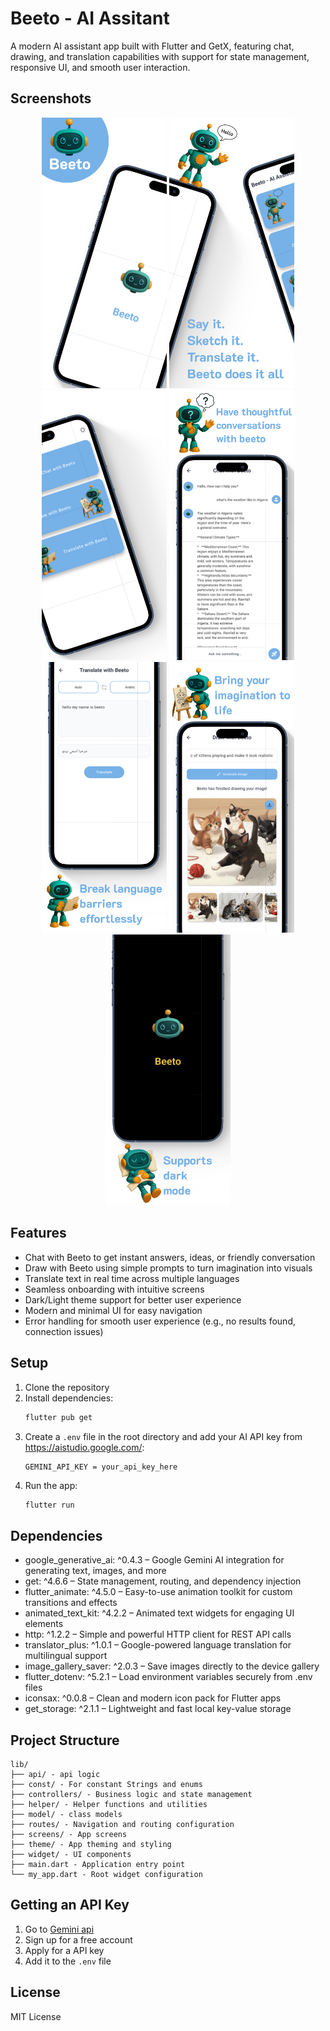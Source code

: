 # Beeto - AI Assitant

A modern AI assistant app built with Flutter and GetX, featuring chat, drawing, and translation capabilities with support for state management, responsive UI, and smooth user interaction.

## Screenshots

<div align="center">
  <img src="assets/screenshots/Preview.png" width="200" alt="Splash Screen"/>
  <img src="assets/screenshots/Preview-1.png" width="200" alt="Splash Screen"/>
  <img src="assets/screenshots/Preview-2.png" width="200" alt="Home Details"/>
  <img src="assets/screenshots/Preview-3.png" width="200" alt="Chat Screen"/>
  <img src="assets/screenshots/Preview-6.png" width="200" alt="Translation Screen"/>
  <img src="assets/screenshots/Preview-4.png" width="200" alt="Image Generation screen"/>
  <img src="assets/screenshots/Preview-5.png" width="200" alt="Dark Mode Screen"/>
</div>

## Features

- Chat with Beeto to get instant answers, ideas, or friendly conversation
- Draw with Beeto using simple prompts to turn imagination into visuals
- Translate text in real time across multiple languages
- Seamless onboarding with intuitive screens
- Dark/Light theme support for better user experience
- Modern and minimal UI for easy navigation 
- Error handling for smooth user experience (e.g., no results found, connection issues)

## Setup

1. Clone the repository
2. Install dependencies:
   ```bash
   flutter pub get
   ```
3. Create a `.env` file in the root directory and add your AI API key from https://aistudio.google.com/:
   ```
   GEMINI_API_KEY = your_api_key_here
   ```
4. Run the app:
   ```bash
   flutter run
   ```

## Dependencies

- google_generative_ai: ^0.4.3 – Google Gemini AI integration for generating text, images, and more
- get: ^4.6.6 – State management, routing, and dependency injection
- flutter_animate: ^4.5.0 – Easy-to-use animation toolkit for custom transitions and effects
- animated_text_kit: ^4.2.2 – Animated text widgets for engaging UI elements
- http: ^1.2.2 – Simple and powerful HTTP client for REST API calls
- translator_plus: ^1.0.1 – Google-powered language translation for multilingual support
- image_gallery_saver: ^2.0.3 – Save images directly to the device gallery
- flutter_dotenv: ^5.2.1 – Load environment variables securely from .env files
- iconsax: ^0.0.8 – Clean and modern icon pack for Flutter apps
- get_storage: ^2.1.1 – Lightweight and fast local key-value storage


## Project Structure

```
lib/
├── api/ - api logic
├── const/ - For constant Strings and enums
├── controllers/ - Business logic and state management
├── helper/ - Helper functions and utilities
├── model/ - class models
├── routes/ - Navigation and routing configuration
├── screens/ - App screens
├── theme/ - App theming and styling
├── widget/ - UI components
├── main.dart - Application entry point
└── my_app.dart - Root widget configuration
```

## Getting an API Key

1. Go to [Gemini api](https://aistudio.google.com/)
2. Sign up for a free account
3. Apply for a API key
4. Add it to the `.env` file

## License

MIT License
